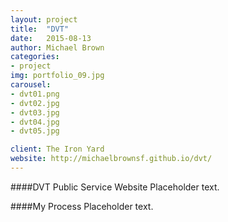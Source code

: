 ```yaml
---
layout: project
title:  "DVT"
date:   2015-08-13
author: Michael Brown
categories:
- project
img: portfolio_09.jpg
carousel:
- dvt01.png
- dvt02.jpg
- dvt03.jpg
- dvt04.jpg
- dvt05.jpg

client: The Iron Yard
website: http://michaelbrownsf.github.io/dvt/
---
```

####DVT Public Service Website
Placeholder text.

####My Process
Placeholder text.
